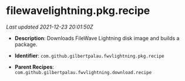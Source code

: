 # filewavelightning.pkg.recipe

_Last updated 2021-12-23 20:01:50Z_

- **Description**: Downloads FileWave Lightning disk image and builds a package.

- **Identifier**: `com.github.gilbertpalau.fwvlightning.pkg.recipe`

- **Parent Recipes**: `com.github.gilbertpalau.fwvlightning.download.recipe`

